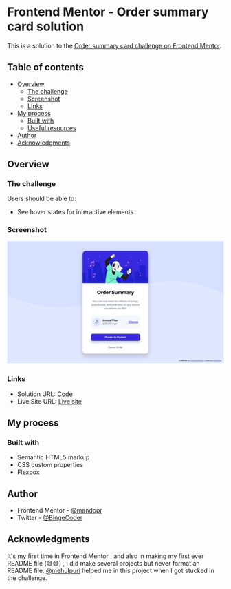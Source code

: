 # Frontend Mentor - Order summary card solution

This is a solution to the [Order summary card challenge on Frontend Mentor](https://www.frontendmentor.io/challenges/order-summary-component-QlPmajDUj).

## Table of contents

- [Overview](#overview)
  - [The challenge](#the-challenge)
  - [Screenshot](#screenshot)
  - [Links](#links)
- [My process](#my-process)
  - [Built with](#built-with)
  - [Useful resources](#useful-resources)
- [Author](#author)
- [Acknowledgments](#acknowledgments)


## Overview

### The challenge

Users should be able to:

- See hover states for interactive elements

### Screenshot

![](images/ss.jpg)


### Links
  
- Solution URL: [Code](https://github.com/mandopr/Ordersummary_card)
- Live Site URL: [Live site](https://mandopr.github.io/Ordersummary_card/)

## My process

### Built with

- Semantic HTML5 markup
- CSS custom properties
- Flexbox


## Author

- Frontend Mentor - [@mandopr](https://www.frontendmentor.io/profile/mandopr)
- Twitter - [@BingeCoder](https://twitter.com/BingeCoder)


## Acknowledgments

It's my first time in Frontend Mentor , and also in making my first ever README file (😅😅) , I did make several projects but never format an README file. [@mehulpuri](https://github.com/mehulpuri) helped me in this project when I got stucked in the challenge.
